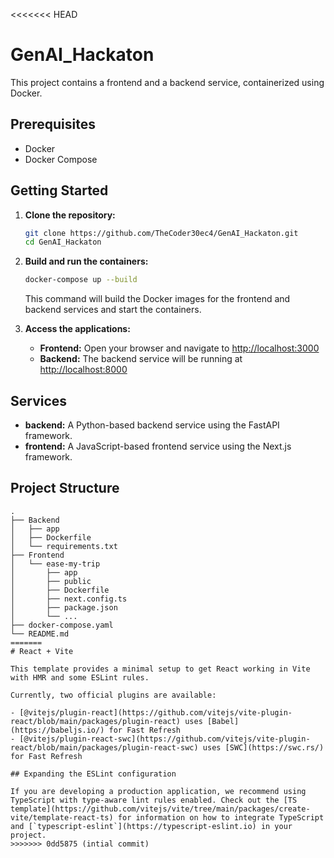 <<<<<<< HEAD
# GenAI_Hackaton

This project contains a frontend and a backend service, containerized using Docker.

## Prerequisites

- Docker
- Docker Compose

## Getting Started

1. **Clone the repository:**

   ```bash
   git clone https://github.com/TheCoder30ec4/GenAI_Hackaton.git
   cd GenAI_Hackaton
   ```

2. **Build and run the containers:**

   ```bash
   docker-compose up --build
   ```

   This command will build the Docker images for the frontend and backend services and start the containers.

3. **Access the applications:**

   - **Frontend:** Open your browser and navigate to [http://localhost:3000](http://localhost:3000)
   - **Backend:** The backend service will be running at [http://localhost:8000](http://localhost:8000)

## Services

- **backend:** A Python-based backend service using the FastAPI framework.
- **frontend:** A JavaScript-based frontend service using the Next.js framework.

## Project Structure

```
.
├── Backend
│   ├── app
│   ├── Dockerfile
│   └── requirements.txt
├── Frontend
│   └── ease-my-trip
│       ├── app
│       ├── public
│       ├── Dockerfile
│       ├── next.config.ts
│       ├── package.json
│       └── ...
├── docker-compose.yaml
└── README.md
=======
# React + Vite

This template provides a minimal setup to get React working in Vite with HMR and some ESLint rules.

Currently, two official plugins are available:

- [@vitejs/plugin-react](https://github.com/vitejs/vite-plugin-react/blob/main/packages/plugin-react) uses [Babel](https://babeljs.io/) for Fast Refresh
- [@vitejs/plugin-react-swc](https://github.com/vitejs/vite-plugin-react/blob/main/packages/plugin-react-swc) uses [SWC](https://swc.rs/) for Fast Refresh

## Expanding the ESLint configuration

If you are developing a production application, we recommend using TypeScript with type-aware lint rules enabled. Check out the [TS template](https://github.com/vitejs/vite/tree/main/packages/create-vite/template-react-ts) for information on how to integrate TypeScript and [`typescript-eslint`](https://typescript-eslint.io) in your project.
>>>>>>> 0dd5875 (intial commit)
